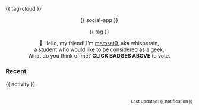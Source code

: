 {{ tag-cloud }}

<p align="center">
{{ social-app }}
</p>

<p align="center">
{{ tag }}
</p>

<p align="center">
👋 Hello, my friend! I'm <a href="https://memset0.cn/">memset0</a>, aka whisperain,<br>
a student who would like to be considered as a geek.<br>
What do you think of me? <strong>CLICK BADGES ABOVE</strong> to vote.
</p>

### Recent

<table width="800px">
{{ activity }}
<!-- {{ github-stat }} -->
</table>

<p align="right"><sub>Last updated: {{ notification }}</sub></p>
